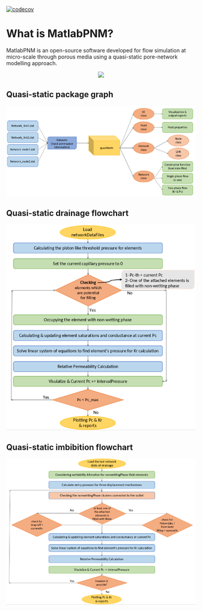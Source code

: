 [![codecov](https://codecov.io/gh/leilahashemi/MatlabPNM/branch/master/graph/badge.svg?token=68C8WTS8OW)](https://codecov.io/gh/leilahashemi/MatlabPNM)

# What is MatlabPNM?

MatlabPNM is an open-source software developed for flow simulation at micro-scale through porous media using a quasi-static pore-network modelling approach. 
<p align="center">
  <img src="./results/PNM.gif" width="500"/>
</p>


## Quasi-static package graph
<p align="center">
  <img src="./results/quasi.png" width="700"/>
</p>

## Quasi-static drainage flowchart
<p align="center">
  <img src="./results/drain.png" width="600"/>
</p>

## Quasi-static imbibition flowchart
<p align="center">
  <img src="./results/imb.png" width="800"/>
</p>



